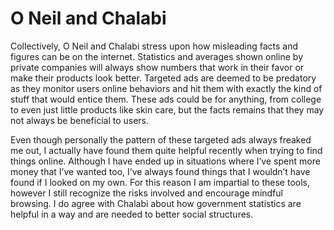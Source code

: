 # O Neil and Chalabi

Collectively, O Neil and Chalabi stress upon how misleading facts and figures can be on the internet. Statistics and averages shown online by private companies will always show numbers that work in their favor or make their products look better. Targeted ads are deemed to be predatory as they monitor users online behaviors and hit them with exactly the kind of stuff that would entice them. These ads could be for anything, from college to even just little products like skin care, but the facts remains that they may not always be beneficial to users.

Even though personally the pattern of these targeted ads always freaked me out, I actually have found them quite helpful recently when trying to find things online. Although I have ended up in situations where I’ve spent more money that I’ve wanted too, I’ve always found things that I wouldn’t have found if I looked on my own. For this reason I am impartial to these tools, however I still recognize the risks involved and encourage mindful browsing. I do agree with Chalabi about how government statistics are helpful in a way and are needed to better social structures.

